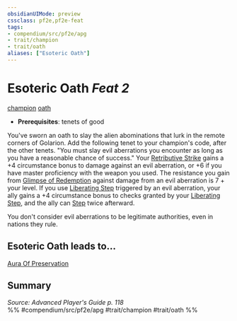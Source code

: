 ```yaml
---
obsidianUIMode: preview
cssclass: pf2e,pf2e-feat
tags:
- compendium/src/pf2e/apg
- trait/champion
- trait/oath
aliases: ["Esoteric Oath"]
---
```

# Esoteric Oath  *Feat 2*  
[champion](Reference/Rules/Traits/champion.md "Champion Class Trait")  [oath](oath.md "Oath Feat Trait")  

- **Prerequisites**: tenets of good

You've sworn an oath to slay the alien abominations that lurk in the remote corners of Golarion. Add the following tenet to your champion's code, after the other tenets. "You must slay evil aberrations you encounter as long as you have a reasonable chance of success." Your [Retributive Strike](Reference/Rules/Actions/retributive-strike.md) gains a +4 circumstance bonus to damage against an evil aberration, or +6 if you have master proficiency with the weapon you used. The resistance you gain from [Glimpse of Redemption](glimpse-of-redemption.md) against damage from an evil aberration is 7 + your level. If you use [Liberating Step](liberating-step.md) triggered by an evil aberration, your ally gains a +4 circumstance bonus to checks granted by your [Liberating Step](liberating-step.md), and the ally can [Step](step.md) twice afterward.

You don't consider evil aberrations to be legitimate authorities, even in nations they rule.

## Esoteric Oath leads to...

[Aura Of Preservation](aura-of-preservation-apg.md)

## Summary

*Source: Advanced Player's Guide p. 118*  
%% #compendium/src/pf2e/apg #trait/champion #trait/oath %%
